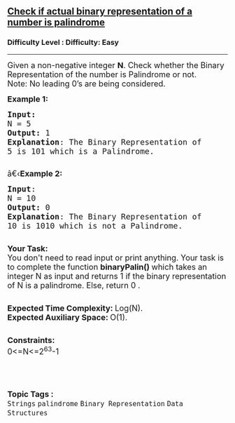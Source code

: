 <h2><a href="https://www.geeksforgeeks.org/problems/check-if-actual-binary-representation-of-a-number-is-palindrome0624/1?page=1&category=Strings&status=unsolved,attempted&sortBy=accuracy">Check if actual binary representation of a number is palindrome</a></h2><h3>Difficulty Level : Difficulty: Easy</h3><hr><div class="problems_problem_content__Xm_eO"><p><span style="font-size: 18px;">Given a non-negative integer <strong>N</strong>. Check whether the Binary Representation of the number is Palindrome or not.&nbsp;<br>Note: No leading 0’s are being considered.</span></p>
<p><span style="font-size: 18px;"><strong>Example 1:</strong></span></p>
<pre><span style="font-size: 18px;"><strong>Input:</strong>
N = 5
<strong>Output:</strong> 1
<strong>Explanation</strong>: The Binary Representation of
5 is 101 which is a Palindrome.
</span>
</pre>
<p><span style="font-size: 18px;">â€‹<strong>Example 2:</strong></span></p>
<pre><span style="font-size: 18px;"><strong>Input</strong>: 
N = 10
<strong>Output:</strong> 0
<strong>Explanation</strong>: The Binary Representation of
10 is 1010 which is not a Palindrome.</span></pre>
<p><br><span style="font-size: 18px;"><strong>Your Task:</strong><br>You don't need to read input or print anything. Your task is to complete the function <strong>binaryPalin()&nbsp;</strong>which takes an integer N as input and returns 1 if the binary representation of N is a palindrome. Else, return 0 .</span></p>
<p><br><span style="font-size: 18px;"><strong>Expected Time Complexity:&nbsp;</strong>Log(N).&nbsp;<br><strong>Expected Auxiliary Space:&nbsp;</strong>O(1).</span></p>
<p><br><span style="font-size: 18px;"><strong>Constraints:</strong><br>0&lt;=N&lt;=2<sup>63</sup>-1</span></p>
<p>&nbsp;</p></div><br><p><span style=font-size:18px><strong>Topic Tags : </strong><br><code>Strings</code>&nbsp;<code>palindrome</code>&nbsp;<code>Binary Representation</code>&nbsp;<code>Data Structures</code>&nbsp;